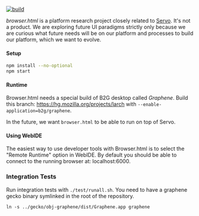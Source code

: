 [![build](https://travis-ci.org/mozilla/browser.html.svg?branch=master)](https://travis-ci.org/mozilla/browser.html)

*browser.html* is a platform research project closely related to [Servo](https://github.com/servo/servo). It's not a product.
We are exploring future UI paradigms strictly only because we are curious what future needs
will be on our platform and processes to build our platform, which we want to evolve.

#### Setup

```sh
npm install --no-optional
npm start
```

#### Runtime

Browser.html needs a special build of B2G desktop called *Graphene*.
Build this branch: https://hg.mozilla.org/projects/larch with
`--enable-application=b2g/graphene`.

In the future, we want `browser.html` to be able to run on top of Servo.

#### Using WebIDE

The easiest way to use developer tools with Browser.html is to select the "Remote Runtime" option in WebIDE.
By default you should be able to connect to the running browser at: localhost:6000.


### Integration Tests
Run integration tests with `./test/runall.sh`. You need to have a graphene gecko binary symlinked in the root of the repository.

```
ln -s ../gecko/obj-graphene/dist/Graphene.app graphene
```
